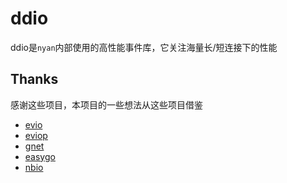 # ddio
ddio是`nyan`内部使用的高性能事件库，它关注海量长/短连接下的性能

## Thanks
感谢这些项目，本项目的一些想法从这些项目借鉴
- [evio](https://github.com/tidwall/evio)
- [eviop](https://github.com/Allenxuxu/eviop)
- [gnet](https://github.com/panjf2000/gnet)
- [easygo](https://github.com/mailru/easygo)
- [nbio](https://github.com/lesismal/nbio)